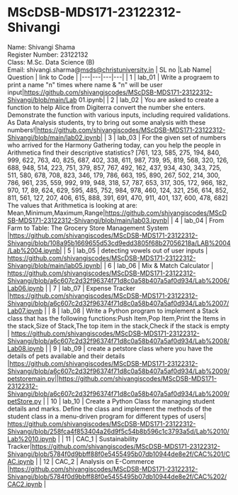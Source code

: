 # MScDSB-MDS171-23122312-Shivangi
Name: Shivangi Shama   
Register Number: 23122132   
Class: M.Sc. Data Science (B)  
Email: shivangi.sharma@msds@christuniversity.in
| SL no |Lab Name| Question | link to Code |
|---|---|---|---|
| 1     | lab_01  | Write a prograem to print a name "n" times where name & "n" will be user input|https://github.com/shivangiscodes/MScDSB-MDS171-23122312-Shivangi/blob/main/Lab 01.ipynb|
| 2     | lab_02  | You are asked to create a function to help Alice from Digiterra convert the number she enters. Demonstrate the function with various inputs, including required validations. As Data Analysis students, try to bring out some analysis with these numbers!|https://github.com/shivangiscodes/MScDSB-MDS171-23122312-Shivangi/blob/main/lab02.ipynb|
| 3     | lab_03  | For the given set of numbers who arrived for the Harmony Gathering today, can you help the people in Arithmetica find their descriptive statistics? [761, 123, 585, 275, 194, 840, 999, 622, 763, 40, 825, 687, 402, 338, 611, 987, 739, 95, 819, 568, 320, 126, 688, 948, 514, 223, 751, 379, 857, 767, 492, 162, 437, 934, 430, 343, 725, 511, 580, 678, 708, 823, 346, 179, 786, 663, 195, 890, 267, 502, 214, 300, 786, 961, 235, 559, 992, 919, 948, 318, 57, 787, 653, 317, 305, 172, 966, 182, 970, 17, 89, 624, 629, 595, 485, 752, 984, 978, 460, 124, 321, 256, 614, 852, 811, 561, 127, 207, 406, 615, 888, 391, 691, 470, 911, 401, 137, 600, 478, 682] The values that Arithmetica is looking at are: Mean,Minimum,Maximum,Range|https://github.com/shivangiscodes/MScDSB-MDS171-23122312-Shivangi/blob/main/lab03.ipynb|
| 4     | lab_04  | From Farm to Table: The Grocery Store Management System |https://github.com/shivangiscodes/MScDSB-MDS171-23122312-Shivangi/blob/108a95b1669655d53cd9edd3805f68b27056218a/LAB%2004/Lab%2004.ipynb|
| 5    | lab_05   | detecting vowels out of user inputs | https://github.com/shivangiscodes/MScDSB-MDS171-23122312-Shivangi/blob/main/lab05.ipynb| 
| 6    | lab_06   | Mix & Match Calculator | https://github.com/shivangiscodes/MScDSB-MDS171-23122312-Shivangi/blob/a6c607c2d32f96374f71d8c0a58b407a5af0d934/Lab%2006/Lab06.ipynb |
| 7    | lab_07   | Expense Tracker |https://github.com/shivangiscodes/MScDSB-MDS171-23122312-Shivangi/blob/a6c607c2d32f96374f71d8c0a58b407a5af0d934/Lab%2007/Lab07.ipynb |
| 8    | lab_08   | Write a Python program to implement a Stack class that has the following functions:Push Item,Pop Item,Print the Items in the stack,Size of Stack,The top item in the stack,Check if the stack is empty | https://github.com/shivangiscodes/MScDSB-MDS171-23122312-Shivangi/blob/a6c607c2d32f96374f71d8c0a58b407a5af0d934/Lab%2008/Lab08.ipynb | 
| 9    | lab_09   | create a petstore class where you have the details of pets available and their details |https://github.com/shivangiscodes/MScDSB-MDS171-23122312-Shivangi/blob/a6c607c2d32f96374f71d8c0a58b407a5af0d934/Lab%2009/petstoremain.py||https://github.com/shivangiscodes/MScDSB-MDS171-23122312-Shivangi/blob/a6c607c2d32f96374f71d8c0a58b407a5af0d934/Lab%2009/petStore.py | 
| 10   | lab_10   | Create a Python Class for managing student details and marks. Define the class and implement the methods of the student class in a menu-driven program for different types of users| https://github.com/shivangiscodes/MScDSB-MDS171-23122312-Shivangi/blob/258fca4f853404a26d9f5c54b8b596c1c3793a5d/Lab%2010/Lab%2010.ipynb | 
| 11   | CAC_1    | Sustainability Tracker|https://github.com/shivangiscodes/MScDSB-MDS171-23122312-Shivangi/blob/5784f0d9bbff88f0e5455495b07db10944de8e2f/CAC%201/CAC.ipynb | 
| 12   | CAC_2    | Analysis on E-Commerce |https://github.com/shivangiscodes/MScDSB-MDS171-23122312-Shivangi/blob/5784f0d9bbff88f0e5455495b07db10944de8e2f/CAC%202/CAC2.ipynb | 

